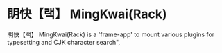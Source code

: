 #  眀快【랙】 MingKwai(Rack)

眀快【랙】 MingKwai(Rack) is a 'frame-app' to mount various plugins for typesetting and CJK character search",
